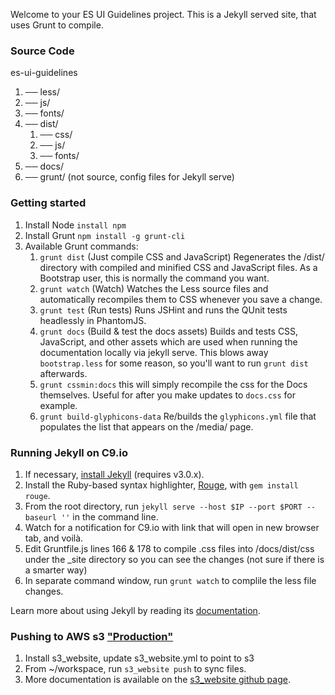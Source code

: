 Welcome to your ES UI Guidelines project.
This is a Jekyll served site, that uses Grunt to compile.

### Source Code
es-ui-guidelines
1. ── less/
2. ── js/
3. ── fonts/
4. ── dist/
    1.    ── css/
    2.    ── js/
    3.    ── fonts/
5. ── docs/
6. ── grunt/ (not source, config files for Jekyll serve)

### Getting started
1. Install Node `install npm`
2. Install Grunt `npm install -g grunt-cli`
3. Available Grunt commands:
    1. `grunt dist` (Just compile CSS and JavaScript) Regenerates the /dist/ directory with compiled and minified CSS and JavaScript files. As a Bootstrap user, this is normally the command you want.
    2. `grunt watch` (Watch) Watches the Less source files and automatically recompiles them to CSS whenever you save a change.
    3. `grunt test` (Run tests) Runs JSHint and runs the QUnit tests headlessly in PhantomJS.
    4. `grunt docs` (Build & test the docs assets) Builds and tests CSS, JavaScript, and other assets which are used when running the documentation locally via jekyll serve. This blows away `bootstrap.less` for some reason, so you'll want to run `grunt dist` afterwards.
    5. `grunt cssmin:docs` this will simply recompile the css for the Docs themselves. Useful for after you make updates to `docs.css` for example.
    6. `grunt build-glyphicons-data` Re/builds the `glyphicons.yml` file that populates the list that appears on the /media/ page.


### Running Jekyll on C9.io
1. If necessary, [install Jekyll](http://jekyllrb.com/docs/installation) (requires v3.0.x).
2. Install the Ruby-based syntax highlighter, [Rouge](https://github.com/jneen/rouge), with `gem install rouge`.
3. From the root directory, run `jekyll serve --host $IP --port $PORT --baseurl ''` in the command line.
4. Watch for a notification for C9.io with link that will open in new browser tab, and voilà.
5. Edit Gruntfile.js lines 166 & 178 to compile .css files into /docs/dist/css under the _site directory so you can see the changes (not sure if there is a smarter way)
6. In separate command window, run `grunt watch` to complile the less file changes.

Learn more about using Jekyll by reading its [documentation](http://jekyllrb.com/docs/home/).

### Pushing to AWS s3 ["Production"](prototypes-wtw.net)
1. Install s3_website, update s3_website.yml to point to s3
2. From ~/workspace, run `s3_website push` to sync files.
3. More documentation is available on the [s3_website github page](https://github.com/laurilehmijoki/s3_website).